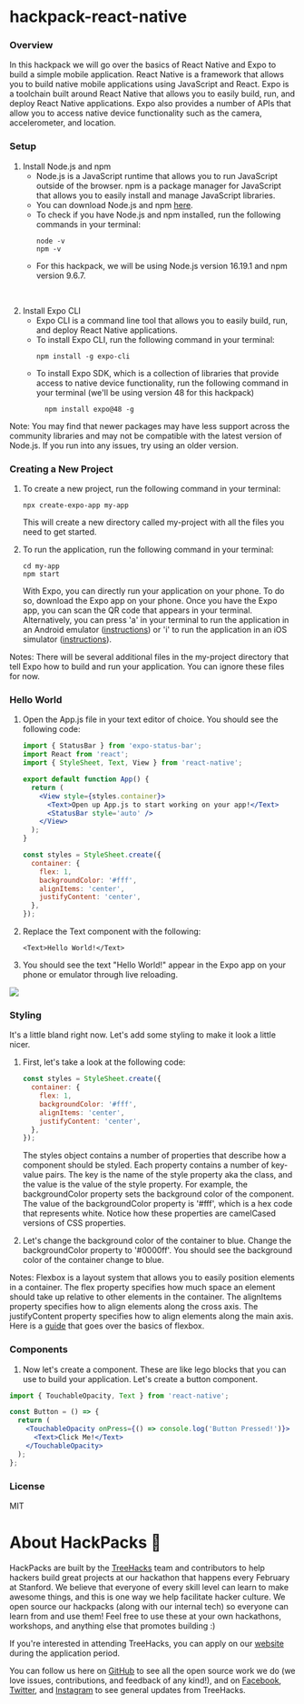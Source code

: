 # hackpack-react-native

### Overview

In this hackpack we will go over the basics of React Native and Expo to build a simple mobile application. React Native is a framework that allows you to build native mobile applications using JavaScript and React. Expo is a toolchain built around React Native that allows you to easily build, run, and deploy React Native applications. Expo also provides a number of APIs that allow you to access native device functionality such as the camera, accelerometer, and location.

### Setup

1. Install Node.js and npm
   - Node.js is a JavaScript runtime that allows you to run JavaScript outside of the browser. npm is a package manager for JavaScript that allows you to easily install and manage JavaScript libraries.
   - You can download Node.js and npm [here](https://nodejs.org/en/download/).
   - To check if you have Node.js and npm installed, run the following commands in your terminal:
     ```
     node -v
     npm -v
     ```
   - For this hackpack, we will be using Node.js version 16.19.1 and npm version 9.6.7.

<br/>

2. Install Expo CLI
   - Expo CLI is a command line tool that allows you to easily build, run, and deploy React Native applications.
   - To install Expo CLI, run the following command in your terminal:
     ```
     npm install -g expo-cli
     ```
   - To install Expo SDK, which is a collection of libraries that provide access to native device functionality, run the following command in your terminal (we'll be using version 48 for this hackpack)
     ```
       npm install expo@48 -g
     ```

Note: You may find that newer packages may have less support across the community libraries and may not be compatible with the latest version of Node.js. If you run into any issues, try using an older version.

### Creating a New Project

1. To create a new project, run the following command in your terminal:

   ```
   npx create-expo-app my-app
   ```

   This will create a new directory called my-project with all the files you need to get started.

2. To run the application, run the following command in your terminal:
   ```
   cd my-app
   npm start
   ```
   With Expo, you can directly run your application on your phone. To do so, download the Expo app on your phone. Once you have the Expo app, you can scan the QR code that appears in your terminal. Alternatively, you can press 'a' in your terminal to run the application in an Android emulator ([instructions](https://docs.expo.dev/workflow/android-studio-emulator/)) or 'i' to run the application in an iOS simulator ([instructions](https://docs.expo.dev/workflow/ios-simulator/)).

Notes: There will be several additional files in the my-project directory that tell Expo how to build and run your application. You can ignore these files for now.

### Hello World

1. Open the App.js file in your text editor of choice. You should see the following code:

   ```jsx
   import { StatusBar } from 'expo-status-bar';
   import React from 'react';
   import { StyleSheet, Text, View } from 'react-native';

   export default function App() {
     return (
       <View style={styles.container}>
         <Text>Open up App.js to start working on your app!</Text>
         <StatusBar style='auto' />
       </View>
     );
   }

   const styles = StyleSheet.create({
     container: {
       flex: 1,
       backgroundColor: '#fff',
       alignItems: 'center',
       justifyContent: 'center',
     },
   });
   ```

2. Replace the Text component with the following:
   ```
   <Text>Hello World!</Text>
   ```
3. You should see the text "Hello World!" appear in the Expo app on your phone or emulator through live reloading.

![](/images/hello_world.png)

### Styling

It's a little bland right now. Let's add some styling to make it look a little nicer.

1. First, let's take a look at the following code:

   ```jsx
   const styles = StyleSheet.create({
     container: {
       flex: 1,
       backgroundColor: '#fff',
       alignItems: 'center',
       justifyContent: 'center',
     },
   });
   ```

   The styles object contains a number of properties that describe how a component should be styled. Each property contains a number of key-value pairs. The key is the name of the style property aka the class, and the value is the value of the style property. For example, the backgroundColor property sets the background color of the component. The value of the backgroundColor property is '#fff', which is a hex code that represents white. Notice how these properties are camelCased versions of CSS properties.

2. Let's change the background color of the container to blue. Change the backgroundColor property to '#0000ff'. You should see the background color of the container change to blue.

Notes: Flexbox is a layout system that allows you to easily position elements in a container. The flex property specifies how much space an element should take up relative to other elements in the container. The alignItems property specifies how to align elements along the cross axis. The justifyContent property specifies how to align elements along the main axis. Here is a [guide](https://reactnative.dev/docs/flexbox) that goes over the basics of flexbox.

### Components

1. Now let's create a component. These are like lego blocks that you can use to build your application. Let's create a button component.

```jsx
import { TouchableOpacity, Text } from 'react-native';

const Button = () => {
  return (
    <TouchableOpacity onPress={() => console.log('Button Pressed!')}>
      <Text>Click Me!</Text>
    </TouchableOpacity>
  );
};
```

### License

MIT

# About HackPacks 🌲

HackPacks are built by the [TreeHacks](https://www.treehacks.com/) team and contributors to help hackers build great projects at our hackathon that happens every February at Stanford. We believe that everyone of every skill level can learn to make awesome things, and this is one way we help facilitate hacker culture. We open source our hackpacks (along with our internal tech) so everyone can learn from and use them! Feel free to use these at your own hackathons, workshops, and anything else that promotes building :)

If you're interested in attending TreeHacks, you can apply on our [website](https://www.treehacks.com/) during the application period.

You can follow us here on [GitHub](https://github.com/treehacks) to see all the open source work we do (we love issues, contributions, and feedback of any kind!), and on [Facebook](https://facebook.com/treehacks), [Twitter](https://twitter.com/hackwithtrees), and [Instagram](https://instagram.com/hackwithtrees) to see general updates from TreeHacks.
